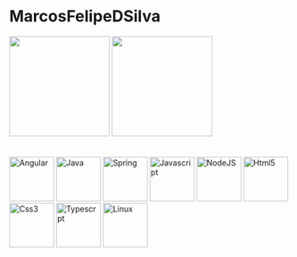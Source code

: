 # MarcosFelipeDSilva

<div>
<img height="180em" src="https://github-readme-stats.vercel.app/api?username=MarcosFelipeDSilva&theme=algolia&show_icons=true"/>
<img height="180em" src="https://github-readme-stats.vercel.app/api/top-langs/?username=MarcosFelipeDSilva&theme=algolia&show_icons=true&layout=compact"/>
</div>
<div></br></br>
<img src="https://cdn.jsdelivr.net/gh/devicons/devicon/icons/angularjs/angularjs-original.svg" alt="Angular" widtf="80" height="80"></img>
<img src="https://cdn.jsdelivr.net/gh/devicons/devicon/icons/java/java-original-wordmark.svg" alt="Java" widtf="80" height="80"></img>
<img src="https://cdn.jsdelivr.net/gh/devicons/devicon/icons/spring/spring-original-wordmark.svg" alt="Spring" widtf="80" height="80"></img>
<img src="https://cdn.jsdelivr.net/gh/devicons/devicon/icons/javascript/javascript-original.svg" alt="Javascript" widtf="80" height="80"></img>
<img src="https://cdn.jsdelivr.net/gh/devicons/devicon/icons/nodejs/nodejs-plain-wordmark.svg" alt="NodeJS" widtf="80" height="80"/>
<img src="https://cdn.jsdelivr.net/gh/devicons/devicon/icons/html5/html5-original-wordmark.svg" alt="Html5" widtf="80" height="80"></img>
<img src="https://cdn.jsdelivr.net/gh/devicons/devicon/icons/css3/css3-original-wordmark.svg" alt="Css3" widtf="80" height="80"></img>
<img src="https://cdn.jsdelivr.net/gh/devicons/devicon/icons/typescript/typescript-original.svg" alt="Typescrpt" widtf="80" height="80"></img>
<img src="https://cdn.jsdelivr.net/gh/devicons/devicon/icons/linux/linux-original.svg" alt="Linux" widtf="80" height="80"></img>
</div>
